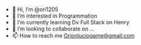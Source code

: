 - 👋 Hi, I’m @ori1205
- 👀 I’m interested in Programmation
- 🌱 I’m currently learning Dv Full Stack on Henry
- 💞️ I’m looking to collaborate on ...
- 📫 How to reach me Orionluciogame@gmail.com

<!---
ori1205/ori1205 is a ✨ special ✨ repository because its `README.md` (this file) appears on your GitHub profile.
You can click the Preview link to take a look at your changes.
--->
